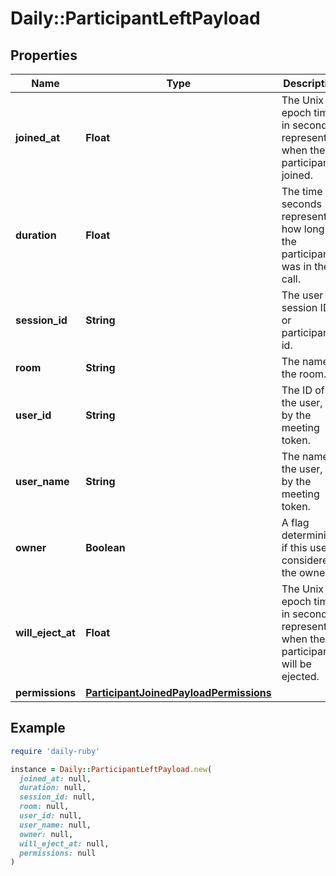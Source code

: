 # Daily::ParticipantLeftPayload

## Properties

| Name | Type | Description | Notes |
| ---- | ---- | ----------- | ----- |
| **joined_at** | **Float** | The Unix epoch time in seconds representing when the participant joined. | [optional] |
| **duration** | **Float** | The time in seconds representing how long the participant was in the call. | [optional] |
| **session_id** | **String** | The user session ID, or participant id. | [optional] |
| **room** | **String** | The name of the room. | [optional] |
| **user_id** | **String** | The ID of the user, set by the meeting token. | [optional] |
| **user_name** | **String** | The name of the user, set by the meeting token. | [optional] |
| **owner** | **Boolean** | A flag determining if this user is considered the owner. | [optional] |
| **will_eject_at** | **Float** | The Unix epoch time in seconds representing when the participant will be ejected. | [optional] |
| **permissions** | [**ParticipantJoinedPayloadPermissions**](ParticipantJoinedPayloadPermissions.md) |  | [optional] |

## Example

```ruby
require 'daily-ruby'

instance = Daily::ParticipantLeftPayload.new(
  joined_at: null,
  duration: null,
  session_id: null,
  room: null,
  user_id: null,
  user_name: null,
  owner: null,
  will_eject_at: null,
  permissions: null
)
```

